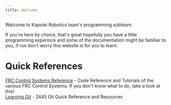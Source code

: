 ```yaml
---
title: Welcome
---
```

Welcome to Kapolei Robotics team's programming subteam.

If you're here by choice, that's great hopefully you have a little programming experince and some of the documentation might be familiar to you, if not don't worry this website is for you to learn.

# Quick References  
[FRC Control Systems Reference](https://docs.wpilib.org/en/latest/) - Code Reference and Tutorials of the various FRC Control Systems. If you don't know what to do, take a look at this!  
[Learning Git](https://team2445.github.io/The-Programming-Survival-Guide/git/learning-git/) - 2445 Git Quick Reference and Resources